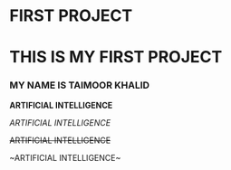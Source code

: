 # FIRST PROJECT

# THIS IS MY FIRST PROJECT
 
### MY NAME IS TAIMOOR KHALID

**ARTIFICIAL INTELLIGENCE**

*ARTIFICIAL INTELLIGENCE*

~~ARTIFICIAL INTELLIGENCE~~

~ARTIFICIAL INTELLIGENCE~
